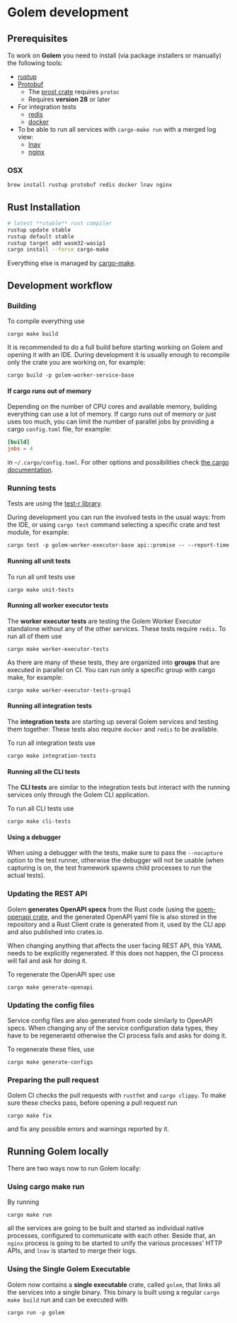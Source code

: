 # Golem development


## Prerequisites

To work on **Golem** you need to install (via package installers or manually) the following tools:

- [rustup](https://rustup.rs/)
- [Protobuf](https://github.com/protocolbuffers/protobuf#protobuf-compiler-installation)
  - The [prost crate](https://crates.io/crates/prost) requires `protoc`
  - Requires **version 28** or later
- For integration tests  
  - [redis](https://redis.io/downloads/)
  - [docker](https://www.docker.com)
- To be able to run all services with `cargo-make run` with a merged log view:
  - [lnav](https://lnav.org)
  - [nginx](https://nginx.org)

### OSX
```sh
brew install rustup protobuf redis docker lnav nginx
```

## Rust Installation
```sh
# latest **stable** rust compiler
rustup update stable
rustup default stable
rustup target add wasm32-wasip1
cargo install --force cargo-make
```

Everything else is managed by [cargo-make](https://github.com/sagiegurari/cargo-make).

## Development workflow

### Building
To compile everything use

```shell
cargo make build
```
It is recommended to do a full build before starting working on Golem and opening it with an IDE. During development it is usually enough to recompile only the crate you are working on, for example:

```shell
cargo build -p golem-worker-service-base
```

#### If cargo runs out of memory
Depending on the number of CPU cores and available memory, building everything can use a lot of memory. If cargo runs out of memory or just uses too much, you can limit the number of parallel jobs by providing a cargo `config.toml` file, for example:

```toml
[build]
jobs = 4
```

in `~/.cargo/config.toml`. For other options and possibilities check [the cargo documentation](https://doc.rust-lang.org/cargo/reference/config.html).

### Running tests

Tests are using the [test-r library](https://test-r.vigoo.dev).

During development you can run the involved tests in the usual ways: from the IDE, or using `cargo test` command selecting a specific crate and test module, for example:

```shell
cargo test -p golem-worker-executor-base api::promise -- --report-time
```

#### Running all unit tests
To run all unit tests use

```shell
cargo make unit-tests
```

#### Running all worker executor tests
The **worker executor tests** are testing the Golem Worker Executor standalone without any of the other services. These tests require `redis`. To run all of them use

```shell
cargo make worker-executor-tests
```

As there are many of these tests, they are organized into **groups** that are executed in parallel on CI. You can run only a specific group with cargo make, for example:

```shell
cargo make worker-executor-tests-group1
```

#### Running all integration tests
The **integration tests** are starting up several Golem services and testing them together. These tests also require `docker` and `redis` to be available.

To run all integration tests use

```shell
cargo make integration-tests
```

#### Running all the CLI tests
The **CLI tests** are similar to the integration tests but interact with the running services only through the Golem CLI application.

To run all CLI tests use

```shell
cargo make cli-tests
```

#### Using a debugger
When using a debugger with the tests, make sure to pass the `--nocapture` option to the test runner, otherwise the debugger will not be usable (when capturing is on, the test framework spawns child processes to run the actual tests).

### Updating the REST API
Golem **generates OpenAPI specs** from the Rust code (using the [poem-openapi crate](https://crates.io/crates/poem-openapi), and the generated OpenAPI yaml file is also stored in the repository and a Rust Client crate is generated from it, used by the CLI app and also published into crates.io.

When changing anything that affects the user facing REST API, this YAML needs to be explicitly regenerated. If this does not happen, the CI process will fail and ask for doing it.

To regenerate the OpenAPI spec use

```shell
cargo make generate-openapi
```

### Updating the config files
Service config files are also generated from code similarly to OpenAPI specs. When changing any of the service configuration data types, they have to be regeneraetd otherwise the CI process fails and asks for doing it.

To regenerate these files, use

```shell
cargo make generate-configs
```

### Preparing the pull request
Golem CI checks the pull requests with `rustfmt` and `cargo clippy`. To make sure these checks pass, before opening a pull request run

```shell
cargo make fix
```

and fix any possible errors and warnings reported by it.

## Running Golem locally

There are two ways now to run Golem locally:

### Using cargo make run

By running

```shell
cargo make run
```

all the services are going to be built and started as individual native processes, configured to communicate with each other. Beside that, an `nginx` process is going to be started to unify the various processes' HTTP APIs, and `lnav` is started to merge their logs.

### Using the Single Golem Executable

Golem now contains a **single executable** crate, called `golem`, that links all the services into a single binary. This binary is built using a regular `cargo make build` run and can be executed with

```shell
cargo run -p golem
```

